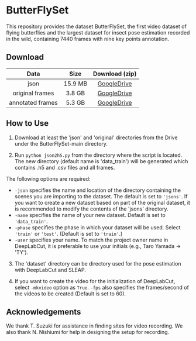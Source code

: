 # ButterFlySet

This repository provides the dataset ButterFlySet, the first video dataset of flying butterflies and the largest dataset for insect pose estimation recorded in the wild, containing 7440 frames with nine key points annotation.


## Download

| Data | Size | Download (zip) |
| :---: | :---: | :---: |
| json | 15.9 MB | [GoogleDrive](https://drive.google.com/drive/folders/1hnuOXGnViC3GLgfz2ndvaQJyCDpdqXSr?usp=share_link) |
| original frames | 3.8 GB | [GoogleDrive](https://drive.google.com/drive/folders/1pvHIArTxYaDH7CTkW9TaqXSxqZrygqhi?usp=share_link) |
| annotated frames | 5.3 GB | [GoogleDrive](https://drive.google.com/drive/folders/1axcFOQKBO7f72v7qjN5oD7VlWOoLU2LM?usp=share_link) |


## How to Use

1. Download at least the 'json' and 'original' directories from the Drive under the ButterFlySet-main directory.

2. Run `python json2h5.py` from the directory where the script is located. The new directory (default name is 'data_train') will be generated which contains .h5 and .csv files and all frames.

The following options are required:
- `-json` specifies the name and location of the directory containing the scenes you are importing to the dataset. The default is set to `'jsons'`. If you want to create a new dataset based on part of the original dataset, it is recommended to modify the contents of the 'jsons' directory.
- `-name` specifies the name of your new dataset. Default is set to `'data_train'`.
- `-phase` specifies the phase in which your dataset will be used. Select `'train'` or `'test'`. (Default is set to `'train'`.)
- `-user` specifies your name. To match the project owner name in DeepLabCut, it is preferable to use your initials (e.g., Taro Yamada → 'TY').

3. The 'dataset' directory can be directory used for the pose estimation with DeepLabCut and SLEAP.

4. If you want to create the video for the initialization of DeepLabCut, select `-mkvideo` option as `True`. `-fps` also specifies the frames/second of the videos to be created (Default is set to 60).


## Acknowledgements
We thank T. Suzuki for assistance in finding sites for video recording. We also thank N. Nishiumi for help in designing the setup for recording.
